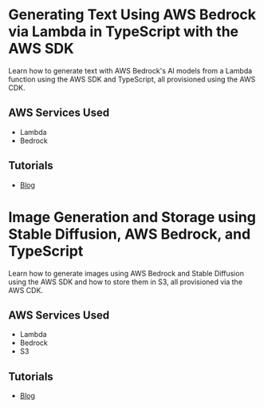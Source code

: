 # Generating Text Using AWS Bedrock via Lambda in TypeScript with the AWS SDK

Learn how to generate text with AWS Bedrock's AI models from a Lambda function using the AWS SDK and TypeScript, all provisioned using the AWS CDK.

## AWS Services Used

- Lambda
- Bedrock

## Tutorials

- [Blog](https://conermurphy.com/blog/generating-text-aws-bedrock-lambda-typescript-sdk)

# Image Generation and Storage using Stable Diffusion, AWS Bedrock, and TypeScript

Learn how to generate images using AWS Bedrock and Stable Diffusion using the AWS SDK and how to store them in S3, all provisioned via the AWS CDK.

## AWS Services Used

- Lambda
- Bedrock
- S3

## Tutorials

- [Blog](https://conermurphy.com/blog/image-generation-stable-diffusion-aws-bedrock-typescript)
